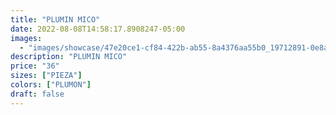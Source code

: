 ```yaml
---
title: "PLUMIN MICO"
date: 2022-08-08T14:58:17.8908247-05:00
images:
  - "images/showcase/47e20ce1-cf84-422b-ab55-8a4376aa55b0_19712891-0e8a-49bd-84ea-2429cb8a3345.webp"
description: "PLUMIN MICO"
price: "36"
sizes: ["PIEZA"]
colors: ["PLUMON"]
draft: false
---
```

